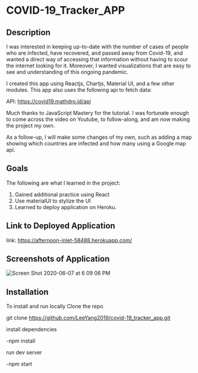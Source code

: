 # COVID-19_Tracker_APP

## Description 
I was interested in keeping up-to-date with the number of cases of people who are infected, have recovered, and passed away from Covid-19, and wanted a direct way of accessing that information without having to scour the internet looking for it. Moreover, I wanted visualizations that are easy to see and understanding of this ongoing pandemic.

I created this app using Reactjs, Chartjs, Material UI, and a few other modules. This app also uses the following api to fetch data:

API: https://covid19.mathdro.id/api

Much thanks to JavaScript Mastery for the tutorial. I was fortunate enough to come across the video on Youtube, to follow-along, and am now making the project my own.

As a follow-up, I will make some changes of my own, such as adding a map showing which countries are infected and how many using a Google map api.

## Goals

The following are what I learned in the project:

<ol>
    <li>Gained additional practice using React</li>
    <li>Use materialUI to stylize the UI</li>
    <li>Learned to deploy application on Heroku.</li>
</ol>

## Link to Deployed Application

link: https://afternoon-inlet-58488.herokuapp.com/

## Screenshots of Application

![Screen Shot 2020-06-07 at 6 09 06 PM](https://user-images.githubusercontent.com/46943342/83981230-0c46c680-a8ea-11ea-97ba-7cbbf85db292.png)

## Installation
To install and run locally
Clone the repo

git clone https://github.com/LeeYang2019/covid-19_tracker_app.git

install dependencies

-npm install

run dev server

-npm start
